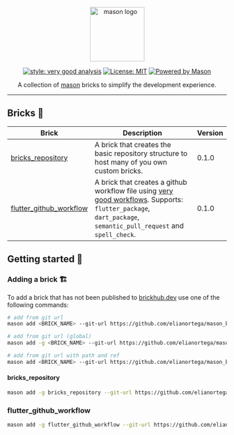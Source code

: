 <p align="center">
<img src="https://raw.githubusercontent.com/felangel/mason/master/assets/mason_full.png" height="125" alt="mason logo" />
</p>

<p  align="center">
<a href="https://pub.dev/packages/very_good_analysis"><img src="https://img.shields.io/badge/style-very_good_analysis-B22C89.svg" alt="style: very good analysis"></a>
<a href="https://opensource.org/licenses/MIT"><img src="https://img.shields.io/badge/license-MIT-purple.svg" alt="License: MIT"></a>
<a href="https://github.com/felangel/mason"><img src="https://img.shields.io/endpoint?url=https%3A%2F%2Ftinyurl.com%2Fmason-badge" alt="Powered by Mason"></a>
</p>

<p align="center">
A collection of <a href="https://github.com/felangel/mason">mason</a> bricks to simplify the development experience.
</p>

---

## Bricks 🧱

| Brick                                                                                                           | Description                                                                                                                                                                     | Version |
| --------------------------------------------------------------------------------------------------------------- | ------------------------------------------------------------------------------------------------------------------------------------------------------------------------------- | ------- |
| [bricks_repository](https://github.com/elianortega/mason_bricks/tree/main/bricks/bricks_repository)             | A brick that creates the basic repository structure to host many of you own custom bricks.                                                                                      | 0.1.0   |
| [flutter_github_workflow](https://github.com/elianortega/mason_bricks/tree/main/bricks/flutter_github_workflow) | A brick that creates a github workflow file using [very good workflows][vgv_workflows]. Supports: `flutter_package`, `dart_package`, `semantic_pull_request` and `spell_check`. | 0.1.0   |

## Getting started 🚀

### Adding a brick 🏗️️

To add a brick that has not been published to [brickhub.dev][brickhub] use one of the following commands:

```sh
# add from git url
mason add <BRICK_NAME> --git-url https://github.com/elianortega/mason_bricks --git-path path/to/<BRICK_NAME>

# add from git url (global)
mason add -g <BRICK_NAME> --git-url https://github.com/elianortega/mason_bricks --git-path path/to/<BRICK_NAME>

# add from git url with path and ref
mason add <BRICK_NAME> --git-url https://github.com/elianortega/mason_bricks --git-path path/to/<BRICK_NAME> --git-ref tag-name
```

#### bricks_repository

```sh
mason add -g bricks_repository --git-url https://github.com/elianortega/mason_bricks --git-path bricks/bricks_repository
```

### flutter_github_workflow

```sh
mason add -g flutter_github_workflow --git-url https://github.com/elianortega/mason_bricks --git-path bricks/flutter_github_workflow
```

[brickhub]: https://brickhub.dev/
[vgv_workflows]: https://workflows.vgv.dev/
